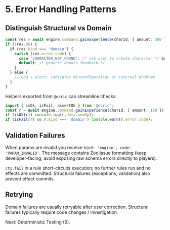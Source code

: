 # 5. Error Handling Patterns

## Distinguish Structural vs Domain
```ts
const res = await engine.command.gainExperience(charId, { amount: 500 });
if (!res.ok) {
  if (res.kind === 'domain') {
    switch (res.error.code) {
      case 'CHARACTER_NOT_FOUND': /* ask user to create character */ break;
      default: /* generic domain feedback */
    }
  } else {
    // Log + alert; indicates misconfiguration or internal problem
  }
}
```

Helpers exported from `@osric` can streamline checks:
```ts
import { isOk, isFail, assertOk } from '@osric';
const r = await engine.command.gainExperience(charId, { amount: 100 });
if (isOk(r)) console.log(r.data.newXp);
if (isFail(r) && r.kind === 'domain') console.warn(r.error.code);
```

## Validation Failures
When params are invalid you receive `kind: 'engine', code: 'PARAM_INVALID'`. The message contains Zod issue formatting (keep developer-facing; avoid exposing raw schema errors directly to players).

`ctx.fail` in a rule short-circuits execution; no further rules run and no effects are committed. Structural failures (exceptions, validation) also prevent effect commits.

## Retrying
Domain failures are usually retryable after user correction. Structural failures typically require code changes / investigation.

Next: Deterministic Testing (6).

